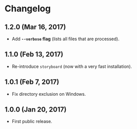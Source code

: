 # Changelog

## 1.2.0 (Mar 16, 2017)

* Add **`--verbose` flag** (lists all files that are processed).

## 1.1.0 (Feb 13, 2017)

* Re-introduce `storyboard` (now with a very fast installation).

## 1.0.1 (Feb 7, 2017)

* Fix directory exclusion on Windows.

## 1.0.0 (Jan 20, 2017)

* First public release.
